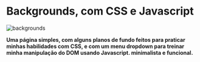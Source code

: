 # Backgrounds, com CSS e Javascript

![backgrounds](https://user-images.githubusercontent.com/92566280/144681673-1e07bd67-dfe2-47f1-9414-84bba4710179.gif)

**Uma página simples, com alguns planos de fundo feitos para praticar minhas habilidades com CSS, e com um menu dropdown para treinar minha manipulação do DOM usando Javascript. minimalista e funcional.**
